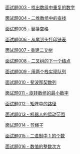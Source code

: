 [面试题003 - 找出数组中重复的数字]()

[面试题004 - 二维数组中的查找]()

[面试题005 - 替换空格]()

[面试题006 - 从尾到头打印链表]()

[面试题007 - 重建二叉树]()

[面试题008 - 二叉树的下一个结点]()

[面试题009 - 用两个栈实现队列]()

[面试题010 - 斐波那契数列]()

[面试题011 - 旋转数组的最小数字]()

[面试题012 - 矩阵中的路径]()

[面试题013 - 机器人的运动范围]()

[面试题014 - 剪绳子]()

[面试题015 - 二进制中 1 的个数]()

[面试题016 - 数值的整数次方]()